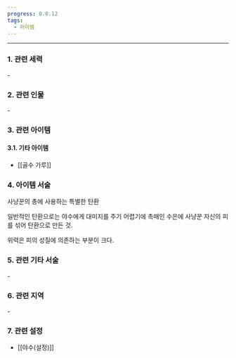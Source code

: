 ```yaml
---
progress: 0.0.12
tags:
  - 아이템
---
```

---
### 1. 관련 세력 
\-
### 2. 관련 인물
\-

### 3. 관련 아이템
#### 3.1. 기타 아이템
- [[골수 가루]]

### 4. 아이템 서술
사냥꾼의 총에 사용하는 특별한 탄환  
  
일반적인 탄환으로는 야수에게 대미지를 주기 어렵기에 촉매인 수은에 사냥꾼 자신의 피를 섞어 탄환으로 만든 것.  
  
위력은 피의 성질에 의존하는 부분이 크다.
### 5. 관련 기타 서술
\-

### 6. 관련 지역
\-

### 7. 관련 설정
- [[야수(설정)]]